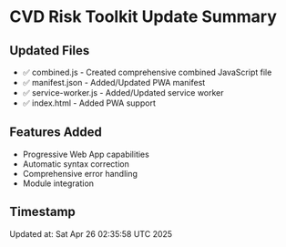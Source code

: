 # CVD Risk Toolkit Update Summary

## Updated Files

- ✅ combined.js - Created comprehensive combined JavaScript file
- ✅ manifest.json - Added/Updated PWA manifest
- ✅ service-worker.js - Added/Updated service worker
- ✅ index.html - Added PWA support

## Features Added

- Progressive Web App capabilities
- Automatic syntax correction
- Comprehensive error handling
- Module integration

## Timestamp
Updated at: Sat Apr 26 02:35:58 UTC 2025
